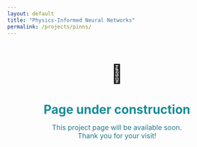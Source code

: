 ```yaml
---
layout: default
title: "Physics-Informed Neural Networks"
permalink: /projects/pinns/
---
```


<div style="text-align:center; margin-top:60px; margin-bottom:60px;">
  <span style="font-size:3em;">🚧</span>
  <h1 style="margin-bottom:0.4em; color:#178c97;">Page under construction</h1>
  <p style="font-size:1.13em; color:#25798a;">
    This project page will be available soon.<br>
    Thank you for your visit!
  </p>
</div>
